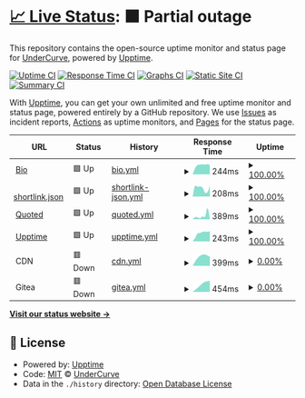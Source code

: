 # [📈 Live Status](https://upptime.wdym.info): <!--live status--> **🟧 Partial outage**

This repository contains the open-source uptime monitor and status page for [UnderCurve](http://undercurve.wdym.info), powered by [Upptime](https://github.com/upptime/upptime).

[![Uptime CI](https://github.com/UnderCurve/Upptime/workflows/Uptime%20CI/badge.svg)](https://github.com/UnderCurve/Upptime/actions?query=workflow%3A%22Uptime+CI%22)
[![Response Time CI](https://github.com/UnderCurve/Upptime/workflows/Response%20Time%20CI/badge.svg)](https://github.com/UnderCurve/Upptime/actions?query=workflow%3A%22Response+Time+CI%22)
[![Graphs CI](https://github.com/UnderCurve/Upptime/workflows/Graphs%20CI/badge.svg)](https://github.com/UnderCurve/Upptime/actions?query=workflow%3A%22Graphs+CI%22)
[![Static Site CI](https://github.com/UnderCurve/Upptime/workflows/Static%20Site%20CI/badge.svg)](https://github.com/UnderCurve/Upptime/actions?query=workflow%3A%22Static+Site+CI%22)
[![Summary CI](https://github.com/UnderCurve/Upptime/workflows/Summary%20CI/badge.svg)](https://github.com/UnderCurve/Upptime/actions?query=workflow%3A%22Summary+CI%22)

With [Upptime](https://upptime.js.org), you can get your own unlimited and free uptime monitor and status page, powered entirely by a GitHub repository. We use [Issues](https://github.com/UnderCurve/Upptime/issues) as incident reports, [Actions](https://github.com/UnderCurve/Upptime/actions) as uptime monitors, and [Pages](https://upptime.wdym.info) for the status page.

<!--start: status pages-->
<!-- This summary is generated by Upptime (https://github.com/upptime/upptime) -->
<!-- Do not edit this manually, your changes will be overwritten -->
<!-- prettier-ignore -->
| URL | Status | History | Response Time | Uptime |
| --- | ------ | ------- | ------------- | ------ |
| <img alt="" src="https://icons.duckduckgo.com/ip3/www.wdym.info.ico" height="13"> [Bio](https://www.wdym.info) | 🟩 Up | [bio.yml](https://github.com/UnderCurve/Upptime/commits/HEAD/history/bio.yml) | <details><summary><img alt="Response time graph" src="./graphs/bio/response-time-week.png" height="20"> 244ms</summary><br><a href="https://upptime.wdym.info/history/bio"><img alt="Response time 266" src="https://img.shields.io/endpoint?url=https%3A%2F%2Fraw.githubusercontent.com%2FUnderCurve%2FUpptime%2FHEAD%2Fapi%2Fbio%2Fresponse-time.json"></a><br><a href="https://upptime.wdym.info/history/bio"><img alt="24-hour response time 189" src="https://img.shields.io/endpoint?url=https%3A%2F%2Fraw.githubusercontent.com%2FUnderCurve%2FUpptime%2FHEAD%2Fapi%2Fbio%2Fresponse-time-day.json"></a><br><a href="https://upptime.wdym.info/history/bio"><img alt="7-day response time 244" src="https://img.shields.io/endpoint?url=https%3A%2F%2Fraw.githubusercontent.com%2FUnderCurve%2FUpptime%2FHEAD%2Fapi%2Fbio%2Fresponse-time-week.json"></a><br><a href="https://upptime.wdym.info/history/bio"><img alt="30-day response time 232" src="https://img.shields.io/endpoint?url=https%3A%2F%2Fraw.githubusercontent.com%2FUnderCurve%2FUpptime%2FHEAD%2Fapi%2Fbio%2Fresponse-time-month.json"></a><br><a href="https://upptime.wdym.info/history/bio"><img alt="1-year response time 261" src="https://img.shields.io/endpoint?url=https%3A%2F%2Fraw.githubusercontent.com%2FUnderCurve%2FUpptime%2FHEAD%2Fapi%2Fbio%2Fresponse-time-year.json"></a></details> | <details><summary><a href="https://upptime.wdym.info/history/bio">100.00%</a></summary><a href="https://upptime.wdym.info/history/bio"><img alt="All-time uptime 100.00%" src="https://img.shields.io/endpoint?url=https%3A%2F%2Fraw.githubusercontent.com%2FUnderCurve%2FUpptime%2FHEAD%2Fapi%2Fbio%2Fuptime.json"></a><br><a href="https://upptime.wdym.info/history/bio"><img alt="24-hour uptime 100.00%" src="https://img.shields.io/endpoint?url=https%3A%2F%2Fraw.githubusercontent.com%2FUnderCurve%2FUpptime%2FHEAD%2Fapi%2Fbio%2Fuptime-day.json"></a><br><a href="https://upptime.wdym.info/history/bio"><img alt="7-day uptime 100.00%" src="https://img.shields.io/endpoint?url=https%3A%2F%2Fraw.githubusercontent.com%2FUnderCurve%2FUpptime%2FHEAD%2Fapi%2Fbio%2Fuptime-week.json"></a><br><a href="https://upptime.wdym.info/history/bio"><img alt="30-day uptime 100.00%" src="https://img.shields.io/endpoint?url=https%3A%2F%2Fraw.githubusercontent.com%2FUnderCurve%2FUpptime%2FHEAD%2Fapi%2Fbio%2Fuptime-month.json"></a><br><a href="https://upptime.wdym.info/history/bio"><img alt="1-year uptime 100.00%" src="https://img.shields.io/endpoint?url=https%3A%2F%2Fraw.githubusercontent.com%2FUnderCurve%2FUpptime%2FHEAD%2Fapi%2Fbio%2Fuptime-year.json"></a></details>
| <img alt="" src="https://icons.duckduckgo.com/ip3/l.wdym.info.ico" height="13"> [shortlink.json](https://l.wdym.info) | 🟩 Up | [shortlink-json.yml](https://github.com/UnderCurve/Upptime/commits/HEAD/history/shortlink-json.yml) | <details><summary><img alt="Response time graph" src="./graphs/shortlink-json/response-time-week.png" height="20"> 208ms</summary><br><a href="https://upptime.wdym.info/history/shortlink-json"><img alt="Response time 242" src="https://img.shields.io/endpoint?url=https%3A%2F%2Fraw.githubusercontent.com%2FUnderCurve%2FUpptime%2FHEAD%2Fapi%2Fshortlink-json%2Fresponse-time.json"></a><br><a href="https://upptime.wdym.info/history/shortlink-json"><img alt="24-hour response time 243" src="https://img.shields.io/endpoint?url=https%3A%2F%2Fraw.githubusercontent.com%2FUnderCurve%2FUpptime%2FHEAD%2Fapi%2Fshortlink-json%2Fresponse-time-day.json"></a><br><a href="https://upptime.wdym.info/history/shortlink-json"><img alt="7-day response time 208" src="https://img.shields.io/endpoint?url=https%3A%2F%2Fraw.githubusercontent.com%2FUnderCurve%2FUpptime%2FHEAD%2Fapi%2Fshortlink-json%2Fresponse-time-week.json"></a><br><a href="https://upptime.wdym.info/history/shortlink-json"><img alt="30-day response time 238" src="https://img.shields.io/endpoint?url=https%3A%2F%2Fraw.githubusercontent.com%2FUnderCurve%2FUpptime%2FHEAD%2Fapi%2Fshortlink-json%2Fresponse-time-month.json"></a><br><a href="https://upptime.wdym.info/history/shortlink-json"><img alt="1-year response time 242" src="https://img.shields.io/endpoint?url=https%3A%2F%2Fraw.githubusercontent.com%2FUnderCurve%2FUpptime%2FHEAD%2Fapi%2Fshortlink-json%2Fresponse-time-year.json"></a></details> | <details><summary><a href="https://upptime.wdym.info/history/shortlink-json">100.00%</a></summary><a href="https://upptime.wdym.info/history/shortlink-json"><img alt="All-time uptime 100.00%" src="https://img.shields.io/endpoint?url=https%3A%2F%2Fraw.githubusercontent.com%2FUnderCurve%2FUpptime%2FHEAD%2Fapi%2Fshortlink-json%2Fuptime.json"></a><br><a href="https://upptime.wdym.info/history/shortlink-json"><img alt="24-hour uptime 100.00%" src="https://img.shields.io/endpoint?url=https%3A%2F%2Fraw.githubusercontent.com%2FUnderCurve%2FUpptime%2FHEAD%2Fapi%2Fshortlink-json%2Fuptime-day.json"></a><br><a href="https://upptime.wdym.info/history/shortlink-json"><img alt="7-day uptime 100.00%" src="https://img.shields.io/endpoint?url=https%3A%2F%2Fraw.githubusercontent.com%2FUnderCurve%2FUpptime%2FHEAD%2Fapi%2Fshortlink-json%2Fuptime-week.json"></a><br><a href="https://upptime.wdym.info/history/shortlink-json"><img alt="30-day uptime 100.00%" src="https://img.shields.io/endpoint?url=https%3A%2F%2Fraw.githubusercontent.com%2FUnderCurve%2FUpptime%2FHEAD%2Fapi%2Fshortlink-json%2Fuptime-month.json"></a><br><a href="https://upptime.wdym.info/history/shortlink-json"><img alt="1-year uptime 100.00%" src="https://img.shields.io/endpoint?url=https%3A%2F%2Fraw.githubusercontent.com%2FUnderCurve%2FUpptime%2FHEAD%2Fapi%2Fshortlink-json%2Fuptime-year.json"></a></details>
| <img alt="" src="https://icons.duckduckgo.com/ip3/quoted.wdym.info.ico" height="13"> [Quoted](https://quoted.wdym.info) | 🟩 Up | [quoted.yml](https://github.com/UnderCurve/Upptime/commits/HEAD/history/quoted.yml) | <details><summary><img alt="Response time graph" src="./graphs/quoted/response-time-week.png" height="20"> 389ms</summary><br><a href="https://upptime.wdym.info/history/quoted"><img alt="Response time 228" src="https://img.shields.io/endpoint?url=https%3A%2F%2Fraw.githubusercontent.com%2FUnderCurve%2FUpptime%2FHEAD%2Fapi%2Fquoted%2Fresponse-time.json"></a><br><a href="https://upptime.wdym.info/history/quoted"><img alt="24-hour response time 414" src="https://img.shields.io/endpoint?url=https%3A%2F%2Fraw.githubusercontent.com%2FUnderCurve%2FUpptime%2FHEAD%2Fapi%2Fquoted%2Fresponse-time-day.json"></a><br><a href="https://upptime.wdym.info/history/quoted"><img alt="7-day response time 389" src="https://img.shields.io/endpoint?url=https%3A%2F%2Fraw.githubusercontent.com%2FUnderCurve%2FUpptime%2FHEAD%2Fapi%2Fquoted%2Fresponse-time-week.json"></a><br><a href="https://upptime.wdym.info/history/quoted"><img alt="30-day response time 338" src="https://img.shields.io/endpoint?url=https%3A%2F%2Fraw.githubusercontent.com%2FUnderCurve%2FUpptime%2FHEAD%2Fapi%2Fquoted%2Fresponse-time-month.json"></a><br><a href="https://upptime.wdym.info/history/quoted"><img alt="1-year response time 229" src="https://img.shields.io/endpoint?url=https%3A%2F%2Fraw.githubusercontent.com%2FUnderCurve%2FUpptime%2FHEAD%2Fapi%2Fquoted%2Fresponse-time-year.json"></a></details> | <details><summary><a href="https://upptime.wdym.info/history/quoted">100.00%</a></summary><a href="https://upptime.wdym.info/history/quoted"><img alt="All-time uptime 100.00%" src="https://img.shields.io/endpoint?url=https%3A%2F%2Fraw.githubusercontent.com%2FUnderCurve%2FUpptime%2FHEAD%2Fapi%2Fquoted%2Fuptime.json"></a><br><a href="https://upptime.wdym.info/history/quoted"><img alt="24-hour uptime 100.00%" src="https://img.shields.io/endpoint?url=https%3A%2F%2Fraw.githubusercontent.com%2FUnderCurve%2FUpptime%2FHEAD%2Fapi%2Fquoted%2Fuptime-day.json"></a><br><a href="https://upptime.wdym.info/history/quoted"><img alt="7-day uptime 100.00%" src="https://img.shields.io/endpoint?url=https%3A%2F%2Fraw.githubusercontent.com%2FUnderCurve%2FUpptime%2FHEAD%2Fapi%2Fquoted%2Fuptime-week.json"></a><br><a href="https://upptime.wdym.info/history/quoted"><img alt="30-day uptime 100.00%" src="https://img.shields.io/endpoint?url=https%3A%2F%2Fraw.githubusercontent.com%2FUnderCurve%2FUpptime%2FHEAD%2Fapi%2Fquoted%2Fuptime-month.json"></a><br><a href="https://upptime.wdym.info/history/quoted"><img alt="1-year uptime 100.00%" src="https://img.shields.io/endpoint?url=https%3A%2F%2Fraw.githubusercontent.com%2FUnderCurve%2FUpptime%2FHEAD%2Fapi%2Fquoted%2Fuptime-year.json"></a></details>
| <img alt="" src="https://icons.duckduckgo.com/ip3/upptime.wdym.info.ico" height="13"> [Upptime](https://upptime.wdym.info) | 🟩 Up | [upptime.yml](https://github.com/UnderCurve/Upptime/commits/HEAD/history/upptime.yml) | <details><summary><img alt="Response time graph" src="./graphs/upptime/response-time-week.png" height="20"> 243ms</summary><br><a href="https://upptime.wdym.info/history/upptime"><img alt="Response time 207" src="https://img.shields.io/endpoint?url=https%3A%2F%2Fraw.githubusercontent.com%2FUnderCurve%2FUpptime%2FHEAD%2Fapi%2Fupptime%2Fresponse-time.json"></a><br><a href="https://upptime.wdym.info/history/upptime"><img alt="24-hour response time 262" src="https://img.shields.io/endpoint?url=https%3A%2F%2Fraw.githubusercontent.com%2FUnderCurve%2FUpptime%2FHEAD%2Fapi%2Fupptime%2Fresponse-time-day.json"></a><br><a href="https://upptime.wdym.info/history/upptime"><img alt="7-day response time 243" src="https://img.shields.io/endpoint?url=https%3A%2F%2Fraw.githubusercontent.com%2FUnderCurve%2FUpptime%2FHEAD%2Fapi%2Fupptime%2Fresponse-time-week.json"></a><br><a href="https://upptime.wdym.info/history/upptime"><img alt="30-day response time 221" src="https://img.shields.io/endpoint?url=https%3A%2F%2Fraw.githubusercontent.com%2FUnderCurve%2FUpptime%2FHEAD%2Fapi%2Fupptime%2Fresponse-time-month.json"></a><br><a href="https://upptime.wdym.info/history/upptime"><img alt="1-year response time 208" src="https://img.shields.io/endpoint?url=https%3A%2F%2Fraw.githubusercontent.com%2FUnderCurve%2FUpptime%2FHEAD%2Fapi%2Fupptime%2Fresponse-time-year.json"></a></details> | <details><summary><a href="https://upptime.wdym.info/history/upptime">100.00%</a></summary><a href="https://upptime.wdym.info/history/upptime"><img alt="All-time uptime 100.00%" src="https://img.shields.io/endpoint?url=https%3A%2F%2Fraw.githubusercontent.com%2FUnderCurve%2FUpptime%2FHEAD%2Fapi%2Fupptime%2Fuptime.json"></a><br><a href="https://upptime.wdym.info/history/upptime"><img alt="24-hour uptime 100.00%" src="https://img.shields.io/endpoint?url=https%3A%2F%2Fraw.githubusercontent.com%2FUnderCurve%2FUpptime%2FHEAD%2Fapi%2Fupptime%2Fuptime-day.json"></a><br><a href="https://upptime.wdym.info/history/upptime"><img alt="7-day uptime 100.00%" src="https://img.shields.io/endpoint?url=https%3A%2F%2Fraw.githubusercontent.com%2FUnderCurve%2FUpptime%2FHEAD%2Fapi%2Fupptime%2Fuptime-week.json"></a><br><a href="https://upptime.wdym.info/history/upptime"><img alt="30-day uptime 100.00%" src="https://img.shields.io/endpoint?url=https%3A%2F%2Fraw.githubusercontent.com%2FUnderCurve%2FUpptime%2FHEAD%2Fapi%2Fupptime%2Fuptime-month.json"></a><br><a href="https://upptime.wdym.info/history/upptime"><img alt="1-year uptime 100.00%" src="https://img.shields.io/endpoint?url=https%3A%2F%2Fraw.githubusercontent.com%2FUnderCurve%2FUpptime%2FHEAD%2Fapi%2Fupptime%2Fuptime-year.json"></a></details>
| <img alt="" src="https://icons.duckduckgo.com/ip3/null.ico" height="13"> CDN | 🟥 Down | [cdn.yml](https://github.com/UnderCurve/Upptime/commits/HEAD/history/cdn.yml) | <details><summary><img alt="Response time graph" src="./graphs/cdn/response-time-week.png" height="20"> 399ms</summary><br><a href="https://upptime.wdym.info/history/cdn"><img alt="Response time 1598" src="https://img.shields.io/endpoint?url=https%3A%2F%2Fraw.githubusercontent.com%2FUnderCurve%2FUpptime%2FHEAD%2Fapi%2Fcdn%2Fresponse-time.json"></a><br><a href="https://upptime.wdym.info/history/cdn"><img alt="24-hour response time 0" src="https://img.shields.io/endpoint?url=https%3A%2F%2Fraw.githubusercontent.com%2FUnderCurve%2FUpptime%2FHEAD%2Fapi%2Fcdn%2Fresponse-time-day.json"></a><br><a href="https://upptime.wdym.info/history/cdn"><img alt="7-day response time 399" src="https://img.shields.io/endpoint?url=https%3A%2F%2Fraw.githubusercontent.com%2FUnderCurve%2FUpptime%2FHEAD%2Fapi%2Fcdn%2Fresponse-time-week.json"></a><br><a href="https://upptime.wdym.info/history/cdn"><img alt="30-day response time 413" src="https://img.shields.io/endpoint?url=https%3A%2F%2Fraw.githubusercontent.com%2FUnderCurve%2FUpptime%2FHEAD%2Fapi%2Fcdn%2Fresponse-time-month.json"></a><br><a href="https://upptime.wdym.info/history/cdn"><img alt="1-year response time 1598" src="https://img.shields.io/endpoint?url=https%3A%2F%2Fraw.githubusercontent.com%2FUnderCurve%2FUpptime%2FHEAD%2Fapi%2Fcdn%2Fresponse-time-year.json"></a></details> | <details><summary><a href="https://upptime.wdym.info/history/cdn">0.00%</a></summary><a href="https://upptime.wdym.info/history/cdn"><img alt="All-time uptime 31.48%" src="https://img.shields.io/endpoint?url=https%3A%2F%2Fraw.githubusercontent.com%2FUnderCurve%2FUpptime%2FHEAD%2Fapi%2Fcdn%2Fuptime.json"></a><br><a href="https://upptime.wdym.info/history/cdn"><img alt="24-hour uptime 0.00%" src="https://img.shields.io/endpoint?url=https%3A%2F%2Fraw.githubusercontent.com%2FUnderCurve%2FUpptime%2FHEAD%2Fapi%2Fcdn%2Fuptime-day.json"></a><br><a href="https://upptime.wdym.info/history/cdn"><img alt="7-day uptime 0.00%" src="https://img.shields.io/endpoint?url=https%3A%2F%2Fraw.githubusercontent.com%2FUnderCurve%2FUpptime%2FHEAD%2Fapi%2Fcdn%2Fuptime-week.json"></a><br><a href="https://upptime.wdym.info/history/cdn"><img alt="30-day uptime 1.38%" src="https://img.shields.io/endpoint?url=https%3A%2F%2Fraw.githubusercontent.com%2FUnderCurve%2FUpptime%2FHEAD%2Fapi%2Fcdn%2Fuptime-month.json"></a><br><a href="https://upptime.wdym.info/history/cdn"><img alt="1-year uptime 31.48%" src="https://img.shields.io/endpoint?url=https%3A%2F%2Fraw.githubusercontent.com%2FUnderCurve%2FUpptime%2FHEAD%2Fapi%2Fcdn%2Fuptime-year.json"></a></details>
| <img alt="" src="https://icons.duckduckgo.com/ip3/null.ico" height="13"> Gitea | 🟥 Down | [gitea.yml](https://github.com/UnderCurve/Upptime/commits/HEAD/history/gitea.yml) | <details><summary><img alt="Response time graph" src="./graphs/gitea/response-time-week.png" height="20"> 454ms</summary><br><a href="https://upptime.wdym.info/history/gitea"><img alt="Response time 703" src="https://img.shields.io/endpoint?url=https%3A%2F%2Fraw.githubusercontent.com%2FUnderCurve%2FUpptime%2FHEAD%2Fapi%2Fgitea%2Fresponse-time.json"></a><br><a href="https://upptime.wdym.info/history/gitea"><img alt="24-hour response time 0" src="https://img.shields.io/endpoint?url=https%3A%2F%2Fraw.githubusercontent.com%2FUnderCurve%2FUpptime%2FHEAD%2Fapi%2Fgitea%2Fresponse-time-day.json"></a><br><a href="https://upptime.wdym.info/history/gitea"><img alt="7-day response time 454" src="https://img.shields.io/endpoint?url=https%3A%2F%2Fraw.githubusercontent.com%2FUnderCurve%2FUpptime%2FHEAD%2Fapi%2Fgitea%2Fresponse-time-week.json"></a><br><a href="https://upptime.wdym.info/history/gitea"><img alt="30-day response time 371" src="https://img.shields.io/endpoint?url=https%3A%2F%2Fraw.githubusercontent.com%2FUnderCurve%2FUpptime%2FHEAD%2Fapi%2Fgitea%2Fresponse-time-month.json"></a><br><a href="https://upptime.wdym.info/history/gitea"><img alt="1-year response time 703" src="https://img.shields.io/endpoint?url=https%3A%2F%2Fraw.githubusercontent.com%2FUnderCurve%2FUpptime%2FHEAD%2Fapi%2Fgitea%2Fresponse-time-year.json"></a></details> | <details><summary><a href="https://upptime.wdym.info/history/gitea">0.00%</a></summary><a href="https://upptime.wdym.info/history/gitea"><img alt="All-time uptime 31.99%" src="https://img.shields.io/endpoint?url=https%3A%2F%2Fraw.githubusercontent.com%2FUnderCurve%2FUpptime%2FHEAD%2Fapi%2Fgitea%2Fuptime.json"></a><br><a href="https://upptime.wdym.info/history/gitea"><img alt="24-hour uptime 0.00%" src="https://img.shields.io/endpoint?url=https%3A%2F%2Fraw.githubusercontent.com%2FUnderCurve%2FUpptime%2FHEAD%2Fapi%2Fgitea%2Fuptime-day.json"></a><br><a href="https://upptime.wdym.info/history/gitea"><img alt="7-day uptime 0.00%" src="https://img.shields.io/endpoint?url=https%3A%2F%2Fraw.githubusercontent.com%2FUnderCurve%2FUpptime%2FHEAD%2Fapi%2Fgitea%2Fuptime-week.json"></a><br><a href="https://upptime.wdym.info/history/gitea"><img alt="30-day uptime 1.38%" src="https://img.shields.io/endpoint?url=https%3A%2F%2Fraw.githubusercontent.com%2FUnderCurve%2FUpptime%2FHEAD%2Fapi%2Fgitea%2Fuptime-month.json"></a><br><a href="https://upptime.wdym.info/history/gitea"><img alt="1-year uptime 31.99%" src="https://img.shields.io/endpoint?url=https%3A%2F%2Fraw.githubusercontent.com%2FUnderCurve%2FUpptime%2FHEAD%2Fapi%2Fgitea%2Fuptime-year.json"></a></details>

<!--end: status pages-->

[**Visit our status website →**](https://upptime.wdym.info)

## 📄 License

- Powered by: [Upptime](https://github.com/upptime/upptime)
- Code: [MIT](./LICENSE) © [UnderCurve](http://undercurve.wdym.info)
- Data in the `./history` directory: [Open Database License](https://opendatacommons.org/licenses/odbl/1-0/)
